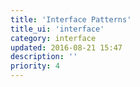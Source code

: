 ```yaml
---
title: 'Interface Patterns'
title_ui: 'interface'
category: interface
updated: 2016-08-21 15:47
description: ''
priority: 4
---
```

